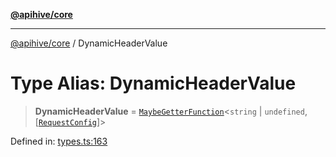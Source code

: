 [**@apihive/core**](../README.md)

***

[@apihive/core](../globals.md) / DynamicHeaderValue

# Type Alias: DynamicHeaderValue

> **DynamicHeaderValue** = [`MaybeGetterFunction`](MaybeGetterFunction.md)\<`string` \| `undefined`, \[[`RequestConfig`](RequestConfig.md)\]\>

Defined in: [types.ts:163](https://github.com/cleverplatypus/apihive-core/blob/41e3c1cea55590dc03062ff0c7aaa365f3b52362/src/types.ts#L163)
